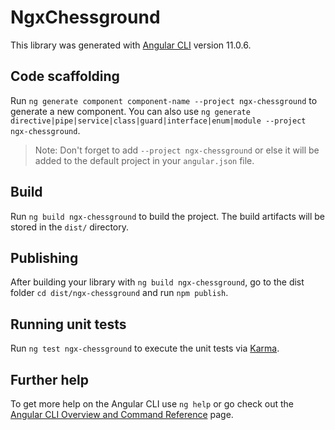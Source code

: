 # NgxChessground

This library was generated with [Angular CLI](https://github.com/angular/angular-cli) version 11.0.6.

## Code scaffolding

Run `ng generate component component-name --project ngx-chessground` to generate a new component. You can also use `ng generate directive|pipe|service|class|guard|interface|enum|module --project ngx-chessground`.

> Note: Don't forget to add `--project ngx-chessground` or else it will be added to the default project in your `angular.json` file.

## Build

Run `ng build ngx-chessground` to build the project. The build artifacts will be stored in the `dist/` directory.

## Publishing

After building your library with `ng build ngx-chessground`, go to the dist folder `cd dist/ngx-chessground` and run `npm publish`.

## Running unit tests

Run `ng test ngx-chessground` to execute the unit tests via [Karma](https://karma-runner.github.io).

## Further help

To get more help on the Angular CLI use `ng help` or go check out the [Angular CLI Overview and Command Reference](https://angular.io/cli) page.
